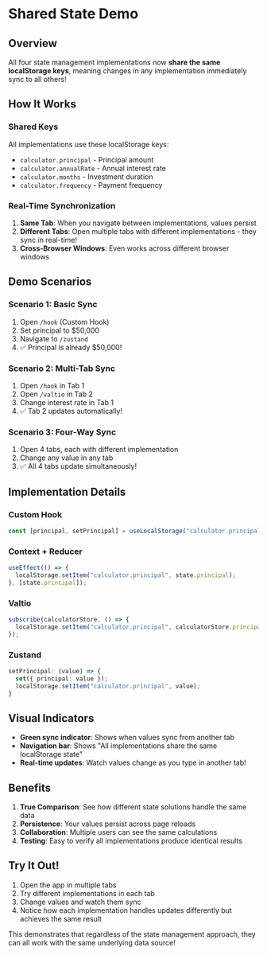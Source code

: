 # Shared State Demo

## Overview

All four state management implementations now **share the same localStorage keys**, meaning changes in any implementation immediately sync to all others!

## How It Works

### Shared Keys
All implementations use these localStorage keys:
- `calculator.principal` - Principal amount
- `calculator.annualRate` - Annual interest rate
- `calculator.months` - Investment duration
- `calculator.frequency` - Payment frequency

### Real-Time Synchronization

1. **Same Tab**: When you navigate between implementations, values persist
2. **Different Tabs**: Open multiple tabs with different implementations - they sync in real-time!
3. **Cross-Browser Windows**: Even works across different browser windows

## Demo Scenarios

### Scenario 1: Basic Sync
1. Open `/hook` (Custom Hook)
2. Set principal to $50,000
3. Navigate to `/zustand`
4. ✅ Principal is already $50,000!

### Scenario 2: Multi-Tab Sync
1. Open `/hook` in Tab 1
2. Open `/valtio` in Tab 2
3. Change interest rate in Tab 1
4. ✅ Tab 2 updates automatically!

### Scenario 3: Four-Way Sync
1. Open 4 tabs, each with different implementation
2. Change any value in any tab
3. ✅ All 4 tabs update simultaneously!

## Implementation Details

### Custom Hook
```typescript
const [principal, setPrincipal] = useLocalStorage("calculator.principal", DEFAULT);
```

### Context + Reducer
```typescript
useEffect(() => {
  localStorage.setItem("calculator.principal", state.principal);
}, [state.principal]);
```

### Valtio
```typescript
subscribe(calculatorStore, () => {
  localStorage.setItem("calculator.principal", calculatorStore.principal);
});
```

### Zustand
```typescript
setPrincipal: (value) => {
  set({ principal: value });
  localStorage.setItem("calculator.principal", value);
}
```

## Visual Indicators

- **Green sync indicator**: Shows when values sync from another tab
- **Navigation bar**: Shows "All implementations share the same localStorage state"
- **Real-time updates**: Watch values change as you type in another tab!

## Benefits

1. **True Comparison**: See how different state solutions handle the same data
2. **Persistence**: Your values persist across page reloads
3. **Collaboration**: Multiple users can see the same calculations
4. **Testing**: Easy to verify all implementations produce identical results

## Try It Out!

1. Open the app in multiple tabs
2. Try different implementations in each tab
3. Change values and watch them sync
4. Notice how each implementation handles updates differently but achieves the same result

This demonstrates that regardless of the state management approach, they can all work with the same underlying data source!